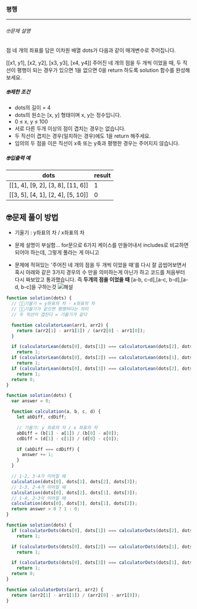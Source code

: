 ### 평행

---

###### 🤓문제 설명

점 네 개의 좌표를 담은 이차원 배열 dots가 다음과 같이 매개변수로 주어집니다.

[[x1, y1], [x2, y2], [x3, y3], [x4, y4]]
주어진 네 개의 점을 두 개씩 이었을 때, 두 직선이 평행이 되는 경우가 있으면 1을 없으면 0을 return 하도록 solution 함수를 완성해보세요.

##### 🤓제한 조건

- dots의 길이 = 4
- dots의 원소는 [x, y] 형태이며 x, y는 정수입니다.
- 0 ≤ x, y ≤ 100
- 서로 다른 두개 이상의 점이 겹치는 경우는 없습니다.
- 두 직선이 겹치는 경우(일치하는 경우)에도 1을 return 해주세요.
- 임의의 두 점을 이은 직선이 x축 또는 y축과 평행한 경우는 주어지지 않습니다.

##### 🤓입출력 예

| dots                              | result |
| --------------------------------- | ------ |
| [[1, 4], [9, 2], [3, 8], [11, 6]] | 1      |
| [[3, 5], [4, 1], [2, 4], [5, 10]] | 0      |

## 🤓문제 풀이 방법

- 기울기 : y좌표의 차 / x좌표의 차

- 문제 설명이 부실함... for문으로 6가지 케이스를 만들어내서 includes로 비교하면 되어야 하는데, 그렇게 풀라는 게 아니고
- 문제에 적혀있는 '주어진 네 개의 점을 두 개씩 이었을 때'를 다시 잘 곱씹어보면서 혹시 아래와 같은 3가지 경우의 수 만을 의미하는게 아닌가 하고 코드를 처음부터 다시 짜보았고 통과했습니다.
  즉 **두개의 점을 이었을 때** [a-b, c-d],[a-c, b-d],[a-d, b-c]을 구하는것
  ![해설](https://school.programmers.co.kr/questions/44837)

```javascript
function solution(dots) {
  // 🌟🌟기울기 = y좌표의 차 - x좌표의 차
  // 🌟🌟기울기가 같으면 평행하다는 의미
  // 두 직선이 겹친다 = 기울기가 같다

  function calculatorLean(arr1, arr2) {
    return (arr2[1] - arr1[1]) / (arr2[0] - arr1[0]);
  }

  if (calculatorLean(dots[0], dots[1]) === calculatorLean(dots[2], dots[3]))
    return 1;
  if (calculatorLean(dots[0], dots[2]) === calculatorLean(dots[1], dots[3]))
    return 1;
  if (calculatorLean(dots[0], dots[3]) === calculatorLean(dots[2], dots[2]))
    return 1;
  return 0;
}
```

```javascript
function solution(dots) {
  var answer = 0;

  function calculation(a, b, c, d) {
    let abDiff, cdDiff;

    // 기울기: y 좌표의 차 / x 좌표의 차
    abDiff = (b[1] - a[1]) / (b[0] - a[0]);
    cdDiff = (d[1] - c[1]) / (d[0] - c[0]);

    if (abDiff === cdDiff) {
      answer += 1;
    }
  }

  // 1-2, 3-4가 이어질 때
  calculation(dots[0], dots[1], dots[2], dots[3]);
  // 1-3, 2-4가 이어질 때
  calculation(dots[0], dots[2], dots[1], dots[3]);
  // 1-4, 2-3이 이어질 때
  calculation(dots[0], dots[3], dots[1], dots[2]);
  return answer > 0 ? 1 : 0;
}
```

```javascript
function solution(dots) {
  if (calculatorDots(dots[0], dots[1]) === calculatorDots(dots[2], dots[3]))
    return 1;

  if (calculatorDots(dots[0], dots[2]) === calculatorDots(dots[1], dots[3]))
    return 1;

  if (calculatorDots(dots[0], dots[3]) === calculatorDots(dots[1], dots[2]))
    return 1;
  return 0;
}

function calculatorDots(arr1, arr2) {
  return (arr2[1] - arr1[1]) / (arr2[0] - arr1[0]);
}
```
